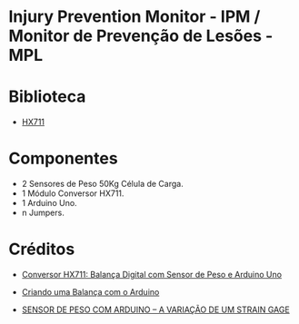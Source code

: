 # Injury Prevention Monitor - IPM / Monitor de Prevenção de Lesões - MPL

# Biblioteca
- [HX711](https://github.com/bogde/HX711)

# Componentes

- 2 Sensores de Peso 50Kg Célula de Carga.
- 1 Módulo Conversor HX711.
- 1 Arduino Uno.
- n Jumpers.

# Créditos

- [Conversor HX711: Balança Digital com Sensor de Peso e Arduino Uno](http://blog.baudaeletronica.com.br/conversor-hx711-para-balanca-eletronica/)

- [Criando uma Balança com o Arduino](https://www.robocore.net/tutoriais/celula-de-carga-hx711-com-arduino?fbclid=IwAR2aD6KqunSnPPSsosWZVWt0Pk9HB9HtG3jASjT7Ue2qxKIl7NotRoJ8ZkA)

- [SENSOR DE PESO COM ARDUINO – A VARIAÇÃO DE UM STRAIN GAGE](https://blog.usinainfo.com.br/sensor-de-peso-com-arduino-variacao-de-um-strain-gage/)
